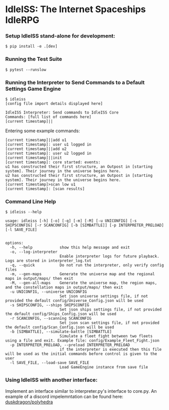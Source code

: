 # IdleISS: The Internet Spaceships IdleRPG

### Setup IdleISS stand-alone for development:
```
$ pip install -e .[dev]
```
### Running the Test Suite
```
$ pytest --runslow
```
### Running the Interpreter to Send Commands to a Default Settings Game Engine
```
$ idleiss
[config file import details displayed here]

IdleISS Interpreter: Send commands to IdleISS Core
Commands: [full list of commands here]
[current timestamp]||
```
Entering some example commands:
```
[current timestamp]||add u1
[current timestamp]: user u1 logged in
[current timestamp]||add u2
[current timestamp]: user u2 logged in
[current timestamp]||init
[current timestamp]: core started: events:
u1 has constructed their first structure, an Outpost in [starting system]. Their journey in the universe begins here.
u2 has constructed their first structure, an Outpost in [starting system]. Their journey in the universe begins here.
[current timestamp]>scan low u1
[current timestamp]: [scan results]
```
### Command Line Help
```
$ idleiss --help

usage: idleiss [-h] [-o] [-q] [-m] [-M] [-u UNICONFIG] [-s SHIPSCONFIG] [-r SCANCONFIG] [-b [SIMBATTLE]] [-p INTERPRETER_PRELOAD] [-l SAVE_FILE]


options:
  -h, --help            show this help message and exit
  -o, --log-interpreter
                        Enable interpreter logs for future playback. Logs are stored in interpreter_log.txt
  -q, --quick           Do not run the interpreter, only verify config files
  -m, --gen-maps        Generate the universe map and the regional maps in output/maps/ then exit
  -M, --gen-all-maps    Generate the universe map, the region maps, and the constellation maps in output/maps/ then exit
  -u UNICONFIG, --universe UNICONFIG
                        Set json universe settings file, if not provided the default config/Universe_Config.json will be used
  -s SHIPSCONFIG, --ships SHIPSCONFIG
                        Set json ships settings file, if not provided the default config/Ships_Config.json will be used
  -r SCANCONFIG, --scanning SCANCONFIG
                        Set json scan settings file, if not provided the default config/Scan_Config.json will be used
  -b [SIMBATTLE], --simulate-battle [SIMBATTLE]
                        Simulate a fleet fight between two fleets using a file and exit. Example file: config/Example_Fleet_Fight.json
  -p INTERPRETER_PRELOAD, --preload INTERPRETER_PRELOAD
                        if the interpreter is executed then this file will be used as the initial commands before control is given to the user
  -l SAVE_FILE, --load-save SAVE_FILE
                        Load GameEngine instance from save file
```
### Using IdleISS with another interface:
Implement an interface similar to interpreter.py's interface to core.py.
An example of a discord impelemntation can be found here: [duskdragon/polyhedra](https://github.com/DuskDragon/polyhedra)
